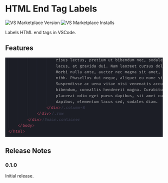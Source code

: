 # HTML End Tag Labels

![VS Marketplace Version](https://badgen.net/vs-marketplace/v/anteprimorac.html-end-tag-labels) ![VS Marketplace Installs](https://badgen.net/vs-marketplace/i/anteprimorac.html-end-tag-labels)

Labels HTML end tags in VSCode.

## Features

![HTML End Tag Labels](images/screenshot-1.png)

## Release Notes

### 0.1.0

Initial release.
